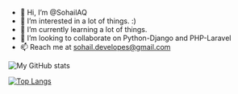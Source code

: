 - 👋 Hi, I’m @SohailAQ
- 👀 I’m interested in a lot of things. :)
- 🌱 I’m currently learning a lot of things.
- 💞️ I’m looking to collaborate on Python-Django and PHP-Laravel
- 📫 Reach me at sohail.developes@gmail.com


<!-- [![My GitHub stats](https://github-readme-stats.vercel.app/api?username=SohailAQ)](https://github.com/SohailAQ/github-readme-stats) -->
![My GitHub stats](https://github-readme-stats.vercel.app/api?username=SohailAQ&show_icons=true&theme=Gradient)


[![Top Langs](https://github-readme-stats.vercel.app/api/top-langs/?username=SohailAQ)](https://github.com/SohailAQ/github-readme-stats)


<!---
SohailAQ/SohailAQ is a ✨ special ✨ repository because its `README.md` (this file) appears on your GitHub profile.
You can click the Preview link to take a look at your changes.
--->
